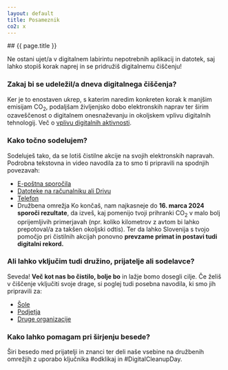```yaml
---
layout: default
title: Posameznik
co2: x
---
```


<div class="block" markdown="1">
## {{ page.title }}

Ne ostani ujet/a v digitalnem labirintu nepotrebnih aplikacij in datotek, saj lahko stopiš korak naprej in se pridružiš digitalnemu čiščenju!

### Zakaj bi se udeležil/a dneva digitalnega čiščenja?
Ker je to enostaven ukrep, s katerim naredim konkreten korak k manjšim emisijam CO<sub>2</sub>, podaljšam življenjsko dobo elektronskih naprav ter širim ozaveščenost o digitalnem onesnaževanju in okoljskem vplivu digitalnih tehnologij. Več o [vplivu digitalnih aktivnosti](https://ewba.github.io/dcd-si/o-akciji.html). 

### Kako točno sodelujem?
Sodeluješ tako, da se lotiš čistilne akcije na svojih elektronskih napravah. Podrobna tekstovna in video navodila za to smo ti pripravili na spodnjih povezavah: 
- [E-poštna sporočila](https://ewba.github.io/dcd-si/navodila-za-ciscenje.html#e-posta)
- [Datoteke na računalniku ali Drivu](https://ewba.github.io/dcd-si/navodila-za-ciscenje.html#datoteke)
- [Telefon](https://ewba.github.io/dcd-si/navodila-za-ciscenje.html#telefon)
- Družbena omrežja
Ko končaš, nam najkasneje do **16. marca 2024** **sporoči rezultate**, da izveš, kaj pomenijo tvoji prihranki CO<sub>2</sub> v malo bolj oprijemljivih primerjavah (npr. koliko kilometrov z avtom bi lahko prepotoval/a za takšen okoljski odtis). Ter da lahko Slovenija s tvojo pomočjo pri čistilnih akcijah ponovno **prevzame primat in postavi tudi digitalni rekord.**

### Ali lahko vključim tudi družino, prijatelje ali sodelavce?
Seveda! **Več kot nas bo čistilo, bolje bo** in lažje bomo dosegli cilje. Če želiš v čiščenje vključiti svoje drage, si poglej tudi posebna navodila, ki smo jih pripravili za:
- [Šole](https://ewba.github.io/dcd-si/sola.html)
- [Podjetja](https://ewba.github.io/dcd-si/podjetje.html)
- [Druge organizacije](https://ewba.github.io/dcd-si/druge-organizacije.html)

### Kako lahko pomagam pri širjenju besede?
Širi besedo med prijatelji in znanci ter deli naše vsebine na družbenih omrežjih z uporabo ključnika #odklikaj in #DigitalCleanupDay. 
</div>
